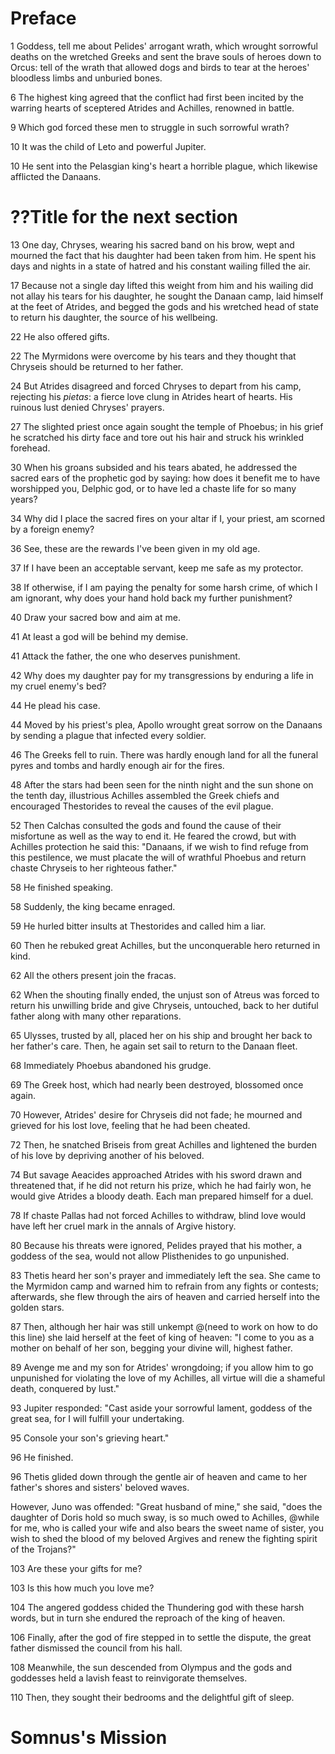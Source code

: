 # Preface

1   Goddess, tell me about Pelides' arrogant wrath, which wrought sorrowful deaths on the wretched Greeks and sent the brave souls of heroes down to Orcus: tell of the wrath that allowed dogs and birds to tear at the heroes' bloodless limbs and unburied bones.

6   The highest king agreed that the conflict had first been incited by the warring hearts of sceptered Atrides and Achilles, renowned in battle.

9   Which god forced these men to struggle in such sorrowful wrath?

10  It was the child of Leto and powerful Jupiter.

10  He sent into the Pelasgian king's heart a horrible plague, which likewise afflicted the Danaans.

# ??Title for the next section
13  One day, Chryses, wearing his sacred band on his brow, wept and mourned the fact that his daughter had been taken from him. He spent his days and nights in a state of hatred and his constant wailing filled the air.

17  Because not a single day lifted this weight from him and his wailing did not allay his tears for his daughter, he sought the Danaan camp, laid himself at the feet of Atrides, and begged the gods and his wretched head of state to return his daughter, the source of his wellbeing.

22  He also offered gifts.

22  The Myrmidons were overcome by his tears and they thought that Chryseis should be returned to her father.

24  But Atrides disagreed and forced Chryses to depart from his camp, rejecting his *pietas*: a fierce love clung in Atrides heart of hearts. His ruinous lust denied Chryses' prayers.

27 The slighted priest once again sought the temple of Phoebus; in his grief he scratched his dirty face and tore out his hair and struck his wrinkled forehead.

30 When his groans subsided and his tears abated, he addressed the sacred ears of the prophetic god by saying: how does it benefit me to have worshipped you, Delphic god, or to have led a chaste life for so many years?

34 Why did I place the sacred fires on your altar if I, your priest, am scorned by a foreign enemy?

36 See, these are the rewards I've been given in my old age.

37 If I have been an acceptable servant, keep me safe as my protector.

38 If otherwise, if I am paying the penalty for some harsh crime, of which I am ignorant, why does your hand hold back my further punishment?

40 Draw your sacred bow and aim at me.

41 At least a god will be behind my demise.

41 Attack the father, the one who deserves punishment.

42 Why does my daughter pay for my transgressions by enduring a life in my cruel enemy's bed?

44 He plead his case.

44 Moved by his priest's plea, Apollo wrought great sorrow on the Danaans by sending a plague that infected every soldier.

46 The Greeks fell to ruin. There was hardly enough land for all the funeral pyres and tombs and hardly enough air for the fires.

48 After the stars had been seen for the ninth night and the sun shone on the tenth day, illustrious Achilles assembled the Greek chiefs and encouraged Thestorides to reveal the causes of the evil plague.

52 Then Calchas consulted the gods and found the cause of their misfortune as well as the way to end it. He feared the crowd, but with Achilles protection he said this: "Danaans, if we wish to find refuge from this pestilence, we must placate the will of wrathful Phoebus and return chaste Chryseis to her righteous father."

58 He finished speaking.

58 Suddenly, the king became enraged.

59 He hurled bitter insults at Thestorides and called him a liar.

60 Then he rebuked great Achilles, but the unconquerable hero returned in kind.

62 All the others present join the fracas.

62 When the shouting finally ended, the unjust son of Atreus was forced to return his unwilling bride and give Chryseis, untouched, back to her dutiful father along with many other reparations.

65 Ulysses, trusted by all, placed her on his ship and brought her back to her father's care. Then, he again set sail to return to the Danaan fleet.

68 Immediately Phoebus abandoned his grudge.

69 The Greek host, which had nearly been destroyed, blossomed once again.

70 However, Atrides' desire for Chryseis did not fade; he mourned and grieved for his lost love, feeling that he had been cheated.

72 Then, he snatched Briseis from great Achilles and lightened the burden of his love by depriving another of his beloved.

74 But savage Aeacides approached Atrides with his sword drawn and threatened that, if he did not return his prize, which he had fairly won, he would give Atrides a bloody death. Each man prepared himself for a duel.

78 If chaste Pallas had not forced Achilles to withdraw, blind love would have left her cruel mark in the annals of Argive history.

80 Because his threats were ignored, Pelides prayed that his mother, a goddess of the sea, would not allow Plisthenides to go unpunished.

83 Thetis heard her son's prayer and immediately left the sea. She came to the Myrmidon camp and warned him to refrain from any fights or contests; afterwards, she flew through the airs of heaven and carried herself into the golden stars.

87 Then, although her hair was still unkempt @(need to work on how to do this line) she laid herself at the feet of king of heaven: "I come to you as a mother on behalf of her son, begging your divine will, highest father.

89 Avenge me and my son for Atrides' wrongdoing; if you allow him to go unpunished for violating the love of my Achilles, all virtue will die a shameful death, conquered by lust."

93 Jupiter responded: "Cast aside your sorrowful lament, goddess of the great sea, for I will fulfill your undertaking.

95 Console your son's grieving heart."

96 He finished.

96 Thetis glided down through the gentle air of heaven and came to her father's shores and sisters' beloved waves.

However, Juno was offended: "Great husband of mine," she said, "does the daughter of Doris hold so much sway, is so much owed to Achilles, @while for me, who is called your wife and also bears the sweet name of sister, you wish to shed the blood of my beloved Argives and renew the fighting spirit of the Trojans?"

103 Are these your gifts for me?

103 Is this how much you love me?

104 The angered goddess chided the Thundering god with these harsh words, but in turn she endured the reproach of the king of heaven.

106 Finally, after the god of fire stepped in to settle the dispute, the great father dismissed the council from his hall.

108 Meanwhile, the sun descended from Olympus and the gods and goddesses held a lavish feast to reinvigorate themselves.

110 Then, they sought their bedrooms and the delightful gift of sleep.

# Somnus's Mission

